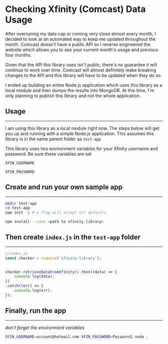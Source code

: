 # Checking Xfinity (Comcast) Data Usage

After overruning my data cap or coming very close almost every month, I decided to look at an automated way to keep me updated throughout the month. Comcast doesn't have a public API so I reverse engineered the website which allows you to see your current month's usage and previous four months.

Given that the API this library uses isn't public, there's no guarantee it will continue to work over time. Comcast will almost definitely make breaking changes to the API and this library will have to be updated when they do so.

I ended up building an entire Node.js application which uses this library as a local module and then dumps the results into MongoDB. At this time, I'm only planning to publish this library and not the whole application.

## Usage

---

I am using this library as a local module right now. The steps below will get you up and running with a simple Node.js application. This assumes this library is in the same parent folder as `test-app`

This library uses two environment variables for your Xfinity username and password. Be sure these variables are set

`XFIN_USERNAME`

`XFIN_PASSWORD`

## Create and run your own sample app

---

```sh
mkdir test-app
cd test-app
npm init -y #-y flag will accept all defaults

npm install --save <path to xfinity library>
```

## Then create `index.js` in the `test-app` folder

---

```javascript
//index.js
const checker = require('xfinity-library');
  

checker.retrieveDataFromXfinity().then((data) => {
    console.log(data);
})
.catch((err) => {
    console.log(err);
});
```

## Finally, run the app

---

_don't forget the environment variables_

```bash
XFIN_USERNAME=account@hotmail.com XFIN_PASSWORD=Password1 node .
```
